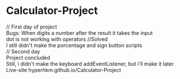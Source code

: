 # Calculator-Project
// First day of project  
Bugs: When digits a number after the result it takes the input   
dot is not working with operators  //Solved  
I still didn't make the porcentage and sign button scripts  
// Second day  
Project concluded  
Still, i didn't make the keyboard addEventListener, but i'll make it later  
Live-site hyperhkm.github.io/Calculator-Project

